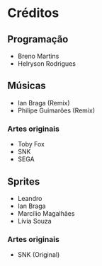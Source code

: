 # Créditos

## Programação

* Breno Martins
* Helryson Rodrigues

## Músicas

* Ian Braga (Remix)
* Philipe Guimarões (Remix)

### Artes originais
* Toby Fox
* SNK
* SEGA

## Sprites

* Leandro
* Ian Braga
* Marcílio Magalhães
* Lívia Souza

### Artes originais
* SNK (Original)
